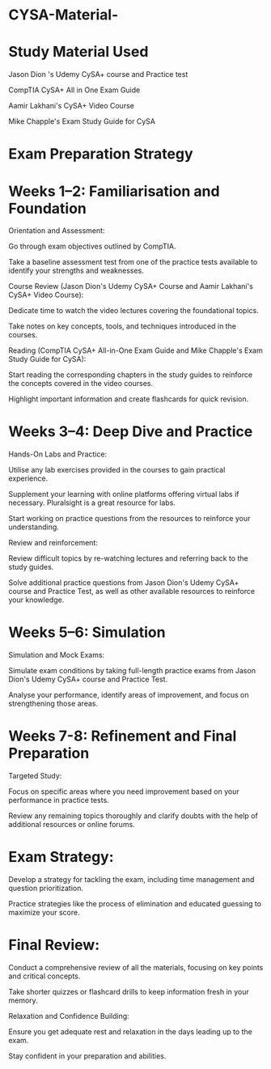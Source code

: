 # CYSA-Material-




# Study Material Used
Jason Dion 's Udemy CySA+ course and Practice test 

CompTIA CySA+ All in One Exam Guide 

Aamir Lakhani's CySA+ Video Course 

Mike Chapple's Exam Study Guide for CySA




# Exam Preparation Strategy
# Weeks 1–2: Familiarisation and Foundation
Orientation and Assessment:

Go through exam objectives outlined by CompTIA.

Take a baseline assessment test from one of the practice tests available to identify your strengths and weaknesses.

Course Review (Jason Dion's Udemy CySA+ Course and Aamir Lakhani's CySA+ Video Course):

Dedicate time to watch the video lectures covering the foundational topics.

Take notes on key concepts, tools, and techniques introduced in the courses.

Reading (CompTIA CySA+ All-in-One Exam Guide and Mike Chapple's Exam Study Guide for CySA):

Start reading the corresponding chapters in the study guides to reinforce the concepts covered in the video courses.

Highlight important information and create flashcards for quick revision.

# Weeks 3–4: Deep Dive and Practice
Hands-On Labs and Practice:

Utilise any lab exercises provided in the courses to gain practical experience.

Supplement your learning with online platforms offering virtual labs if necessary. Pluralsight is a great resource for labs.

Start working on practice questions from the resources to reinforce your understanding.

Review and reinforcement:

Review difficult topics by re-watching lectures and referring back to the study guides.

Solve additional practice questions from Jason Dion's Udemy CySA+ course and Practice Test, as well as other available resources to reinforce your knowledge.

# Weeks 5–6: Simulation
Simulation and Mock Exams:

Simulate exam conditions by taking full-length practice exams from Jason Dion's Udemy CySA+ course and Practice Test.

Analyse your performance, identify areas of improvement, and focus on strengthening those areas.

# Weeks 7-8: Refinement and Final Preparation
Targeted Study:

Focus on specific areas where you need improvement based on your performance in practice tests.

Review any remaining topics thoroughly and clarify doubts with the help of additional resources or online forums.

# Exam Strategy:

Develop a strategy for tackling the exam, including time management and question prioritization.

Practice strategies like the process of elimination and educated guessing to maximize your score.

# Final Review:

Conduct a comprehensive review of all the materials, focusing on key points and critical concepts.

Take shorter quizzes or flashcard drills to keep information fresh in your memory.

Relaxation and Confidence Building:

Ensure you get adequate rest and relaxation in the days leading up to the exam.

Stay confident in your preparation and abilities.

